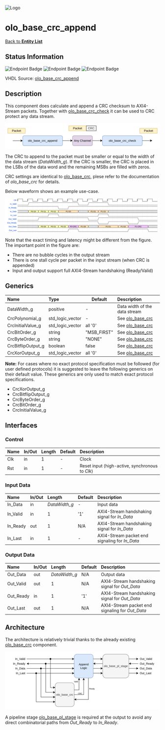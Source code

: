 <img src="../Logo.png" alt="Logo" width="400">

# olo_base_crc_append

[Back to **Entity List**](../EntityList.md)

## Status Information

![Endpoint Badge](https://img.shields.io/endpoint?url=https://storage.googleapis.com/open-logic-badges/coverage/olo_base_crc_append.json?cacheSeconds=0)
![Endpoint Badge](https://img.shields.io/endpoint?url=https://storage.googleapis.com/open-logic-badges/branches/olo_base_crc_append.json?cacheSeconds=0)
![Endpoint Badge](https://img.shields.io/endpoint?url=https://storage.googleapis.com/open-logic-badges/issues/olo_base_crc_append.json?cacheSeconds=0)

VHDL Source: [olo_base_crc_append](../../src/base/vhdl/olo_base_crc_append.vhd)

## Description

This component does calculate and append a CRC checksum to AXI4-Stream packets. Together with
[olo_base_crc_check](./olo_base_crc_check.md) it can be used to CRC protect any data stream.

![Overview](./misc/olo_base_crc_chain_bd.drawio.png)

The CRC to append to the packet must be smaller or equal to the width of the data stream (_DataWidth_g_). If the CRC
is smaller, the CRC is placed in the LSBs of the data word and the remaining MSBs are filled with zeros.

CRC settings are identical to [olo_base_crc](./olo_base_crc.md), plese refer to the documentation of _olo_base_crc_
for details.

Below waveform shows an example use-case.

![wave](./misc/olo_base_crc_append.png)

Note that the exact timing and latency might be different from the figure. The important point in the figure are:

- There are no bubble cycles in the output stream
- There is one stall cycle per packet in the input stream (when CRC is appended)
- Input and output support full AXI4-Stream handshaking (Ready/Valid)

## Generics

| Name               | Type             | Default     | Description                                                  |
| :----------------- | :--------------- | ----------- | :----------------------------------------------------------- |
| DataWidth_g        | positive         | -           | Data width of the data stream                                |
| CrcPolynomial_g    | std_logic_vector | -           | See [olo_base_crc](./olo_base_crc.md)                        |
| CrcInitialValue_g  | std_logic_vector | all '0'     | See [olo_base_crc](./olo_base_crc.md)                        |
| CrcBitOrder_g      | string           | "MSB_FIRST" | See [olo_base_crc](./olo_base_crc.md)                        |
| CrcByteOrder_g     | string           | "NONE"      | See [olo_base_crc](./olo_base_crc.md)                        |
| CrcBitflipOutput_g | boolean          | false       | See [olo_base_crc](./olo_base_crc.md)                        |
| CrcXorOutput_g     | std_logic_vector | all '0'     | See [olo_base_crc](./olo_base_crc.md)                        |

**Note:** For cases where no exact protocol specification must be followed (for user defined protocols) it is suggested
to leave the following generics on their default value. These generics are only used to match exact protocol
specifications.

- CrcXorOutput_g
- CrcBitflipOutput_g
- CrcByteOrder_g
- CrcBitOrder_g
- CrcInitialValue_g

## Interfaces

### Control

| Name | In/Out | Length | Default | Description                                     |
| :--- | :----- | :----- | ------- | :---------------------------------------------- |
| Clk  | in     | 1      | -       | Clock                                           |
| Rst  | in     | 1      | -       | Reset input (high-active, synchronous to _Clk_) |

### Input Data

| Name     | In/Out | Length        | Default | Description                                                  |
| :------- | :----- | :------------ | ------- | :----------------------------------------------------------- |
| In_Data  | in     | _DataWidth_g_ | -       | Input data                                                   |
| In_Valid | in     | 1             | '1'     | AXI4-Stream handshaking signal for _In_Data_                 |
| In_Ready | out    | 1             | N/A     | AXI4-Stream handshaking signal for _In_Data_                 |
| In_Last  | in     | 1             | -    | AXI4-Stream packet end signaling for _In_Data_               |

### Output Data

| Name      | In/Out | Length                | Default | Description                                     |
| :-------- | :----- | :-------------------- | ------- | :---------------------------------------------- |
| Out_Data  | out    | _DataWidth_g_         | N/A     | Output data                                     |
| Out_Valid | out    | 1                     | N/A     | AXI4-Stream handshaking signal for _Out_Data_   |
| Out_Ready | in     | 1                     | '1'     | AXI4-Stream handshaking signal for _Out_Data_   |
| Out_Last  | out    | 1                     | N/A     | AXI4-Stream packet end signaling for _Out_Data_ |

## Architecture

The architecture is relatively trivial thanks to the already existing [olo_base_crc](./olo_base_crc.md) component.

![Overview](./misc/olo_base_crc_append_bd.drawio.png)

A pipeline stage [olo_base_pl_stage](./olo_base_pl_stage.md) is required at the output to avoid any direct combinatorial
paths from _Out_Ready_ to _In_Ready_.

